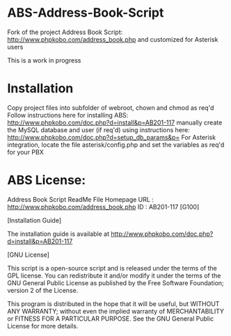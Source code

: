 ABS-Address-Book-Script
=======================

Fork of the project Address Book Script:
http://www.phpkobo.com/address_book.php
and customized for Asterisk users

This is a work in progress

Installation
============

Copy project files into subfolder of webroot, chown and chmod as req'd
Follow instructions here for installing ABS: 
http://www.phpkobo.com/doc.php?d=install&p=AB201-117
manually create the MySQL database and user (if req'd) using instructions here:
http://www.phpkobo.com/doc.php?d=setup_db_params&p=
For Asterisk integration, locate the file asterisk/config.php and set the variables as req'd for your PBX

ABS License:
============
 Address Book Script ReadMe File
 Homepage URL : http://www.phpkobo.com/address_book.php
 ID : AB201-117 [G100]


[Installation Guide]

The installation guide is available at
http://www.phpkobo.com/doc.php?d=install&p=AB201-117

[GNU License]

This script is a open-source script and is released under
the terms of the GPL license. You can redistribute it
and/or modify it under the terms of the GNU General Public License
as published by the Free Software Foundation; version 2 of the License.

This program is distributed in the hope that it will be useful,
but WITHOUT ANY WARRANTY; without even the implied warranty of
MERCHANTABILITY or FITNESS FOR A PARTICULAR PURPOSE.  See the
GNU General Public License for more details.


